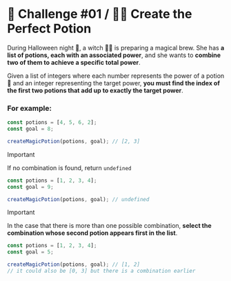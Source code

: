 # 🎃 Challenge #01 / 🧙‍♀️ Create the Perfect Potion

During Halloween night 🎃, a witch 🧙‍♀️ is preparing a magical brew. She has **a list of potions, each with an associated power**, and she wants to **combine two of them to achieve a specific total power**.

Given a list of integers where each number represents the power of a potion 🧪 and an integer representing the target power, **you must find the index of the first two potions that add up to exactly the target power**.

### For example:

```javascript
const potions = [4, 5, 6, 2];
const goal = 8;

createMagicPotion(potions, goal); // [2, 3]
```

> [!IMPORTANT]  
> If no combination is found, return `undefined`

```javascript
const potions = [1, 2, 3, 4];
const goal = 9;

createMagicPotion(potions, goal); // undefined
```

> [!IMPORTANT]  
> In the case that there is more than one possible combination, **select the combination whose second potion appears first in the list**.

```javascript
const potions = [1, 2, 3, 4];
const goal = 5;

createMagicPotion(potions, goal); // [1, 2]
// it could also be [0, 3] but there is a combination earlier
```

